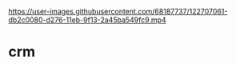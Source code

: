 

https://user-images.githubusercontent.com/68187737/122707061-db2c0080-d276-11eb-9f13-2a45ba549fc9.mp4

# crm
